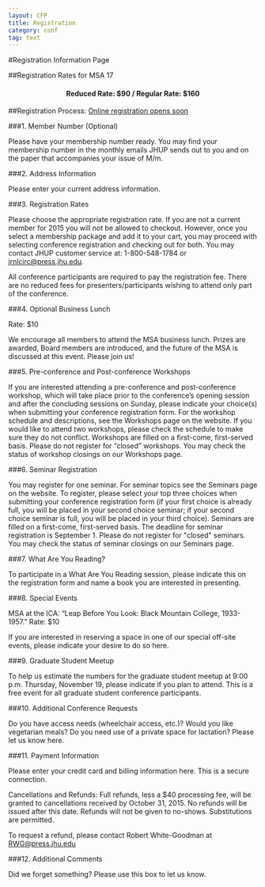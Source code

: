 ```yaml
---
layout: CFP
title: Registration
category: conf
tag: text
---
```


#Registration Information Page

##Registration Rates for MSA 17

<h4 style="text-align: center">Reduced Rate: $90 / Regular Rate: $160</h4>

##Registration Process: [Online registration opens soon]()

###1. Member Number (Optional)

Please have your membership number ready. You may find your membership number in the monthly emails JHUP sends out to you and on the paper that accompanies your issue of M/m.


###2. Address Information 

Please enter your current address information.

###3. Registration Rates 

Please choose the appropriate registration rate. If you are not a current member for 2015 you will not be allowed to checkout.  However, once you select a membership package and add it to your cart, you may proceed with selecting conference registration and checking out for both. You may contact JHUP customer service at: 1-800-548-1784 or [jrnlcirc@press.jhu.edu](mailto:jrnlcirc@press.jhu.edu). 

All conference participants are required to pay the registration fee. There are no reduced fees for presenters/participants wishing to attend only part of the conference.

###4. Optional Business Lunch

Rate: $10

We encourage all members to attend the MSA business lunch. Prizes are awarded, Board members are introduced, and the future of the MSA is discussed at this event. Please join us!

###5. Pre-conference and Post-conference Workshops

If you are interested attending a pre-conference and post-conference workshop, which will take place prior to the conference’s opening session and after the concluding sessions on Sunday, please indicate your choice(s) when submitting your conference registration form. For the workshop schedule and descriptions, see the Workshops page on the website. If you would like to attend two workshops, please check the schedule to make sure they do not conflict. Workshops are filled on a first-come, first-served basis. Please do not register for “closed” workshops. You may check the status of workshop closings on our Workshops page. 

###6. Seminar Registration

You may register for one seminar. For seminar topics see the Seminars page on the website. To register, please select your top three choices when submitting your conference registration form (if your first choice is already full, you will be placed in your second choice seminar; if your second choice seminar is full, you will be placed in your third choice). Seminars are filled on a first-come, first-served basis. The deadline for seminar registration is September 1. Please do not register for "closed" seminars. You may check the status of seminar closings on our Seminars page. 

###7. What Are You Reading? 

To participate in a What Are You Reading session, please indicate this on the registration form and name a book you are interested in presenting. 

###8. Special Events

MSA at the ICA: “Leap Before You Look: Black Mountain College, 1933-1957.”
Rate: $10

If you are interested in reserving a space in one of our special off-site events, please indicate your desire to do so here. 

###9. Graduate Student Meetup

To help us estimate the numbers for the graduate student meetup at 9:00 p.m. Thursday, November 19, please indicate if you plan to attend. This is a free event for all graduate student conference participants. 

###10. Additional Conference Requests 

Do you have access needs (wheelchair access, etc.)? Would you like vegetarian meals? Do you need use of a private space for lactation? Please let us know here. 

###11. Payment Information 

Please enter your credit card and billing information here. This is a secure connection. 

Cancellations and Refunds: Full refunds, less a $40 processing fee, will be granted to cancellations received by October 31, 2015. No refunds will be issued after this date. Refunds will not be given to no-shows. Substitutions are permitted. 

To request a refund, please contact Robert White-Goodman at [RWG@press.jhu.edu](mailto:RWG@press.jhu.edu)

###12. Additional Comments 

Did we forget something? Please use this box to let us know. 
